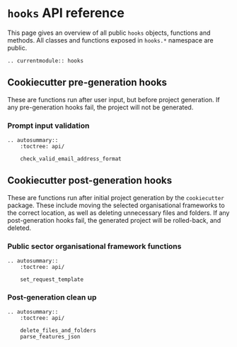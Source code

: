 # `hooks` API reference

This page gives an overview of all public `hooks` objects, functions and methods. All
classes and functions exposed in `hooks.*` namespace are public.

```{eval-rst}
.. currentmodule:: hooks
```

## Cookiecutter pre-generation hooks

These are functions run after user input, but before project generation. If any
pre-generation hooks fail, the project will not be generated.

### Prompt input validation

```{eval-rst}
.. autosummary::
    :toctree: api/

    check_valid_email_address_format

```
## Cookiecutter post-generation hooks

These are functions run after initial project generation by the `cookiecutter`
package. These include moving the selected organisational frameworks to the correct
location, as well as deleting unnecessary files and folders. If any post-generation
hooks fail, the generated project will be rolled-back, and deleted.

### Public sector organisational framework functions

```{eval-rst}
.. autosummary::
    :toctree: api/

    set_request_template

```

### Post-generation clean up

```{eval-rst}
.. autosummary::
    :toctree: api/

    delete_files_and_folders
    parse_features_json

```
